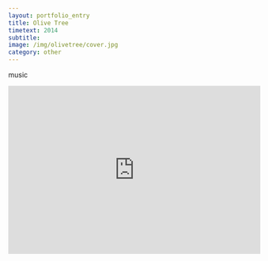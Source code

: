 ```yaml
---
layout: portfolio_entry
title: Olive Tree
timetext: 2014
subtitle:
image: /img/olivetree/cover.jpg
category: other
---
```


music

<iframe width="510" height="340" src="http://www.youtube.com/embed/q19kgDQNzNk" frameborder="0" allowfullscreen></iframe>